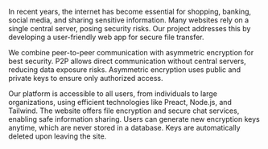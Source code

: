 In recent years, the internet has become essential for shopping, banking, social media, and sharing sensitive information.
Many websites rely on a single central server, posing security risks.
Our project addresses this by developing a user-friendly web app for secure file transfer.

We combine peer-to-peer communication with asymmetric encryption for best security.
P2P allows direct communication without central servers, reducing data exposure risks.
Asymmetric encryption uses public and private keys to ensure only authorized access.

Our platform is accessible to all users, from individuals to large organizations, using efficient technologies like Preact, Node.js, and Tailwind.
The website offers file encryption and secure chat services, enabling safe information sharing.
Users can generate new encryption keys anytime, which are never stored in a database.
Keys are automatically deleted upon leaving the site.
